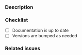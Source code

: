 ### Description

<!--
  Please describe the contents of the PR in a few sentences / bullet points.
-->

### Checklist

<!--
  Please make sure all these items are done / not needed and tick the boxes
  accordingly.
-->

- [ ] Documentation is up to date
- [ ] Versions are bumped as needed

### Related issues

<!--
Please add any and all related issues or N/A for none
-->

